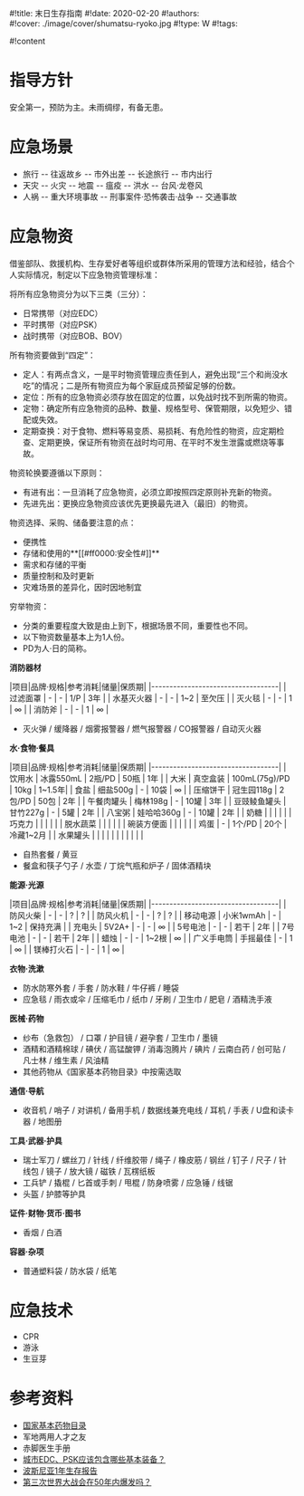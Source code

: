 #!title:    末日生存指南
#!date:     2020-02-20
#!authors:  
#!cover:    ./image/cover/shumatsu-ryoko.jpg
#!type:     W
#!tags:     

#!content

# 指导方针

安全第一，预防为主。未雨绸缪，有备无患。

# 应急场景

- 旅行
-- 往返故乡
-- 市外出差
-- 长途旅行
-- 市内出行
- 天灾
-- 火灾
-- 地震
-- 瘟疫
-- 洪水
-- 台风·龙卷风
- 人祸
-- 重大环境事故
-- 刑事案件·恐怖袭击·战争
-- 交通事故

# 应急物资

借鉴部队、救援机构、生存爱好者等组织或群体所采用的管理方法和经验，结合个人实际情况，制定以下应急物资管理标准：

将所有应急物资分为以下三类（三分）：

- 日常携带（对应EDC）
- 平时携带（对应PSK）
- 战时携带（对应BOB、BOV）

所有物资要做到“四定”：

- 定人：有两点含义，一是平时物资管理应责任到人，避免出现“三个和尚没水吃”的情况；二是所有物资应为每个家庭成员预留足够的份数。
- 定位：所有的应急物资必须存放在固定的位置，以免战时找不到所需的物资。
- 定物：确定所有应急物资的品种、数量、规格型号、保管期限，以免短少、错配或失效。
- 定期查换：对于食物、燃料等易变质、易损耗、有危险性的物资，应定期检查、定期更换，保证所有物资在战时均可用、在平时不发生泄露或燃烧等事故。

物资轮换要遵循以下原则：

- 有进有出：一旦消耗了应急物资，必须立即按照四定原则补充新的物资。
- 先进先出：更换应急物资应该优先更换最先进入（最旧）的物资。

物资选择、采购、储备要注意的点：

- 便携性
- 存储和使用的**[[#ff0000:安全性#]]**
- 需求和存储的平衡
- 质量控制和及时更新
- 灾难场景的差异化，因时因地制宜

穷举物资：

+ 分类的重要程度大致是由上到下，根据场景不同，重要性也不同。
+ 以下物资数量基本上为1人份。
+ PD为人·日的简称。

**消防器材**

|项目|品牌·规格|参考消耗|储量|保质期|
|-----------------------------------|
| 过滤面罩 | - | - | 1/P | 3年 |
| 水基灭火器 | - | - | 1~2 | 至欠压 |
| 灭火毯 | - | - | 1 | ∞ |
| 消防斧 | - | - | 1 | ∞ |

- 灭火弹 / 缓降器 / 烟雾报警器 / 燃气报警器 / CO报警器 / 自动灭火器

**水·食物·餐具**

|项目|品牌·规格|参考消耗|储量|保质期|
|-----------------------------------|
| 饮用水 | 冰露550mL | 2瓶/PD | 50瓶 | 1年 |
| 大米 | 真空盒装 | 100mL(75g)/PD | 10kg | 1~1.5年|
| 食盐 | 细盐500g | - | 10袋 | ∞ |
| 压缩饼干 | 冠生园118g | 2包/PD | 50包 | 2年 |
| 午餐肉罐头 | 梅林198g | - | 10罐 | 3年 |
| 豆豉鲮鱼罐头 | 甘竹227g | - | 5罐 | 2年 |
| 八宝粥 | 娃哈哈360g | - | 10罐 | 2年 |
| 奶糖 |  |  |  |  |
| 巧克力 |  |  |  |  |
| 脱水蔬菜 |  |  |  |  |
| 碗装方便面 |  |  |  |  |
| 鸡蛋 | - | 1个/PD | 20个 | 冷藏1~2月 |
| 水果罐头 |  |  |  |  |
|  |  |  |  |  |

- 自热套餐 / 黄豆
- 餐盒和筷子勺子 / 水壶 / 丁烷气瓶和炉子 / 固体酒精块

**能源·光源**

|项目|品牌·规格|参考消耗|储量|保质期|
|-----------------------------------|
| 防风火柴 | - | - | ? | ? |
| 防风火机 | - | - | ? | ? |
| 移动电源 | 小米1wmAh | - | 1~2 | 保持充满 |
| 充电头 | 5V2A+ | - | - | ∞ |
| 5号电池 | - | - | 若干 | 2年 |
| 7号电池 | - | - | 若干 | 2年 |
| 蜡烛 | - | - | 1~2根 | ∞ |
| 广义手电筒 | 手摇最佳 | - | 1 | ∞ |
| 镁棒打火石 | - | - | 1 | ∞ |

**衣物·洗漱**

- 防水防寒外套 / 手套 / 防水鞋 / 牛仔裤 / 睡袋
- 应急毯 / 雨衣或伞 / 压缩毛巾 / 纸巾 / 牙刷 / 卫生巾 / 肥皂 / 酒精洗手液

**医械·药物**

- 纱布（急救包） / 口罩 / 护目镜 / 避孕套 / 卫生巾 / 墨镜
- 酒精和酒精棉球 / 碘伏 / 高锰酸钾 / 消毒泡腾片 / 碘片 / 云南白药 / 创可贴 / 凡士林 / 维生素 / 风油精
- 其他药物从《国家基本药物目录》中按需选取

**通信·导航**

- 收音机 / 哨子 / 对讲机 / 备用手机 / 数据线兼充电线 / 耳机 / 手表 / U盘和读卡器 / 地图册

**工具·武器·护具**

- 瑞士军刀 / 螺丝刀 / 针线 / 纤维胶带 / 绳子 / 橡皮筋 / 钢丝 / 钉子 / 尺子 / 针线包 / 镜子 / 放大镜 / 磁铁 / 瓦楞纸板
- 工兵铲 / 撬棍 / 匕首或手刺 / 甩棍 / 防身喷雾 / 应急锤 / 线锯
- 头盔 / 护膝等护具

**证件·财物·货币·图书**

- 香烟 / 白酒

**容器·杂项**

- 普通塑料袋 / 防水袋 / 纸笔

# 应急技术

- CPR
- 游泳
- 生豆芽

# 参考资料

- [国家基本药物目录](http://www.nhc.gov.cn/wjw/jbywml/list.shtml)
- 军地两用人才之友
- 赤脚医生手册
- [城市EDC、PSK应该包含哪些基本装备？](https://www.zhihu.com/question/19808099)
- [波斯尼亚1年生存报告](https://www.douban.com/group/topic/30893091/)
- [第三次世界大战会在50年内爆发吗？](https://www.zhihu.com/question/28974835/answer/1028502892)
